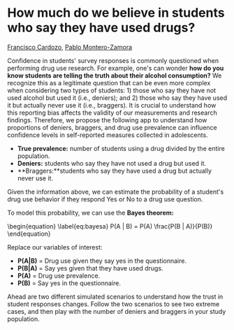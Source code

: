 # How much do we believe in students who say they have used drugs?

[Francisco Cardozo](https://github.com/focardozom), [Pablo Montero-Zamora](https://scholar.google.es/citations?user=jw7I6NUAAAAJ&hl=en)


Confidence in students' survey responses is commonly questioned when performing drug use research. For example, one's can wonder 
**how do you know students are telling the truth about their alcohol consumption?** We recognize this as a legitimate question that can be even more complex when considering two types of students: 1) those who say they have not used alcohol but used it (i.e., deniers); and 2) those who say they have used it but actually never use it (i.e., braggers). 
It is crucial to understand how this reporting bias affects the validity of our measurements and research findings. Therefore, we propose the following app to understand how proportions of deniers, braggers, and drug use prevalence can influence confidence levels in self-reported measures collected in adolescents. 


* **True prevalence:** number of students using a drug divided by the entire population.  
* **Deniers:** students who say they have not used a drug but used it. 
* **Braggers:**students who say they have used a drug but actually never use it. 

Given the information above, we can estimate the probability of a student's drug use behavior if they respond Yes or No to a drug use question. 
 
To model this probability, we can use the **Bayes theorem:**

\begin{equation}
\label{eq:bayesa}
P(A | B) = P(A) \frac{P(B | A)}{P(B)}
\end{equation}

Replace our variables of interest:

* **P(A|B)** = Drug use given they say yes in the questionnaire.
* **P(B|A)** = Say yes given that they have used drugs.
* **P(A)** = Drug use prevalence.
* **P(B)** = Say yes in the questionnaire.

Ahead are two different simulated scenarios to understand how the trust in student responses changes. Follow the two scenarios to see two extreme cases, and then play with the number of deniers and braggers in your study population. 





